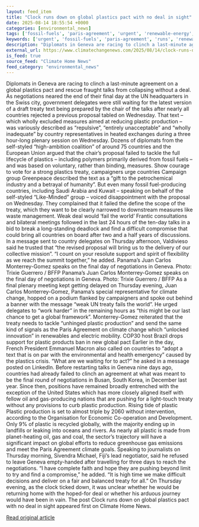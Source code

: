 ```yaml
---
layout: feed_item
title: "Clock runs down on global plastics pact with no deal in sight"
date: 2025-08-14 18:55:54 +0000
categories: [environmental_news]
tags: ['fossil-fuels', 'paris-agreement', 'urgent', 'renewable-energy', 'climate-health', 'economic-impacts', 'clean-energy', 'emissions', 'climate-costs', 'public-health']
keywords: ['urgent', 'fossil-fuels', 'paris-agreement', 'runs', 'renewable-energy', 'climate-health', 'clock', 'down']
description: "Diplomats in Geneva are racing to clinch a last-minute agreement on a global plastics pact and rescue fraught talks from collapsing without a deal"
external_url: https://www.climatechangenews.com/2025/08/14/clock-runs-down-on-global-plastics-pact-with-no-deal-in-sight/
is_feed: true
source_feed: "Climate Home News"
feed_category: "environmental_news"
---
```


Diplomats in Geneva are racing to clinch a last-minute agreement on a global plastics pact and rescue fraught talks from collapsing without a deal. As negotiations neared the end of their final day at the UN headquarters in the Swiss city, government delegates were still waiting for the latest version of a draft treaty text being prepared by the chair of the talks after nearly all countries rejected a previous proposal tabled on Wednesday. That text &#8211; which wholly excluded measures aimed at reducing plastic production &#8211; was variously described as “repulsive”, “entirely unacceptable” and “wholly inadequate” by country representatives in heated exchanges during a three hour-long plenary session on Wednesday. Dozens of diplomats from the self-styled &#8220;high-ambition coalition&#8221; of around 75 countries and the European Union argued that the chair&#8217;s proposal failed to tackle the full lifecycle of plastics &#8211; including polymers primarily derived from fossil fuels &#8211; and was based on voluntary, rather than binding, measures. Show courage to vote for a strong plastics treaty, campaigners urge countries Campaign group Greenpeace described the text as a “gift to the petrochemical industry and a betrayal of humanity”. But even many fossil fuel-producing countries, including Saudi Arabia and Kuwait &#8211; speaking on behalf of the self-styled &#8220;Like-Minded&#8221; group &#8211; voiced disappointment with the proposal on Wednesday. They complained that it failed the define the scope of the treaty, which they want to be clearly narrowed to downstream measures like waste management. Weak deal would &#8216;fail the world&#8217; Frantic consultations and bilateral meetings followed in the last 24 hours of the ten-day talks in a bid to break a long-standing deadlock and find a difficult compromise that could bring all countries on board after two and a half years of discussions. In a message sent to country delegates on Thursday afternoon, Valdivieso said he trusted that “the revised proposal will bring us to the delivery of our collective mission&#8221;. “I count on your resolute support and spirit of flexibility as we reach the summit together,” he added. Panama&#8217;s Juan Carlos Monterrey-Gomez speaks on the final day of negotiations in Geneva. Photo: Trixie Guerrero / BFFP Panama&#8217;s Juan Carlos Monterrey-Gomez speaks on the final day of negotiations in Geneva. Photo: Trixie Guerrero / BFFP As a final plenary meeting kept getting delayed on Thursday evening, Juan Carlos Monterrey-Gomez, Panama’s special representative for climate change, hopped on a podium flanked by campaigners and spoke out behind a banner with the message &#8220;weak UN treaty fails the world&#8221;. He urged delegates to &#8220;work harder&#8221; in the remaining hours as &#8220;this might be our last chance to get a global framework&#8221;. Monterrey-Gomez reiterated that the treaty needs to tackle &#8220;unhinged plastic production&#8221; and send the same kind of signals as the Paris Agreement on climate change which &#8220;unlocked innovation&#8221; in renewables and electric mobility. COP30 host Brazil drops support for plastic products ban in new global pact Earlier in the day, French President Emmanuel Macron also called on countries to “adopt a text that is on par with the environmental and health emergency” caused by the plastics crisis. “What are we waiting for to act?” he asked in a message posted on LinkedIn. Before restarting talks in Geneva nine days ago, countries had already failed to clinch an agreement at what was meant to be the final round of negotiations in Busan, South Korea, in December last year. Since then, positions have remained broadly entrenched with the exception of the United States which has more closely aligned itself with fellow oil and gas-producing nations that are pushing for a light-touch treaty without any provisions to curb plastic production. Rising tide of plastic Plastic production is set to&nbsp;almost triple by 2060&nbsp;without intervention, according to the Organisation for Economic Co-operation and Development. Only 9% of plastic is recycled globally, with the majority ending up in landfills or leaking into oceans and rivers. As nearly all plastic is made from planet-heating oil, gas and coal, the sector’s trajectory will have a significant impact on global efforts to reduce greenhouse gas emissions and meet the Paris Agreement climate goals. Speaking to journalists on Thursday morning, Sivendra Michael, Fiji’s lead negotiator, said he refused to leave Geneva empty-handed after travelling for three days to reach the negotiations. “I have complete faith and hope they are pushing beyond limit to try and find a compromise,” he added. &#8220;It is high time we make difficult decisions and deliver on a fair and balanced treaty for all.&#8221; On Thursday evening, as the clock ticked down, it was unclear whether he would be returning home with the hoped-for deal or whether his arduous journey would have been in vain. The post Clock runs down on global plastics pact with no deal in sight appeared first on Climate Home News.

[Read original article](https://www.climatechangenews.com/2025/08/14/clock-runs-down-on-global-plastics-pact-with-no-deal-in-sight/)

